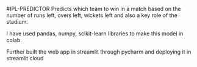 #IPL-PREDICTOR
Predicts which team to win in a match based on the number of runs left, overs left, wickets left and also a key role of the stadium.

I have used pandas, numpy, scikit-learn libraries to make this model in colab.

Further built the web app in streamlit through pycharm and deploying it in streamlit cloud 
